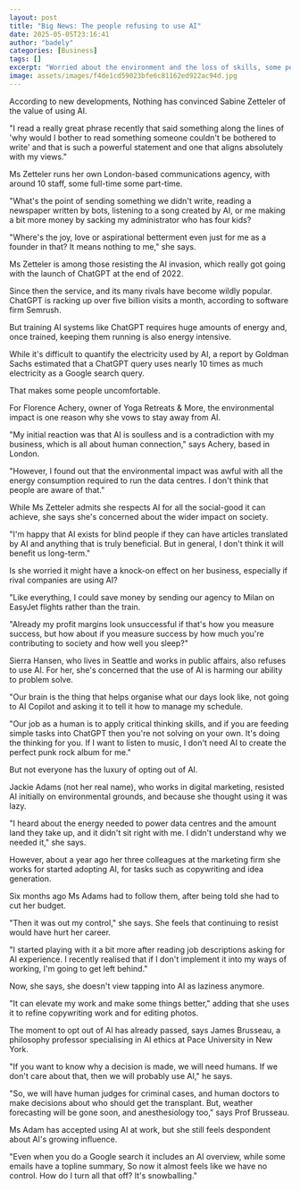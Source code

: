 ```yaml
---
layout: post
title: "Big News: The people refusing to use AI"
date: 2025-05-05T23:16:41
author: "badely"
categories: [Business]
tags: []
excerpt: "Worried about the environment and the loss of skills, some people are resisting the rise of AI."
image: assets/images/f4de1cd59023bfe6c81162ed922ac94d.jpg
---
```


According to new developments, Nothing has convinced Sabine Zetteler of the value of using AI.

"I read a really great phrase recently that said something along the lines of 'why would I bother to read something someone couldn't be bothered to write' and that is such a powerful statement and one that aligns absolutely with my views."

Ms Zetteler runs her own London-based communications agency, with around 10 staff, some full-time some part-time.

"What's the point of sending something we didn't write, reading a newspaper written by bots, listening to a song created by AI, or me making a bit more money by sacking my administrator who has four kids?

"Where's the joy, love or aspirational betterment even just for me as a founder in that? It means nothing to me," she says.

Ms Zetteler is among those resisting the AI invasion, which really got going with the launch of ChatGPT at the end of 2022.

Since then the service, and its many rivals have become wildly popular. ChatGPT is racking up over five billion visits a month, according to software firm Semrush.

But training AI systems like ChatGPT requires huge amounts of energy and, once trained, keeping them running is also energy intensive. 

While it's difficult to quantify the electricity used by AI, a report by Goldman Sachs estimated that a ChatGPT query uses nearly 10 times as much electricity as a Google search query.

That makes some people uncomfortable.

For Florence Achery, owner of Yoga Retreats & More, the environmental impact is one reason why she vows to stay away from AI.

"My initial reaction was that AI is soulless and is a contradiction with my business, which is all about human connection," says Achery, based in London.

"However, I found out that the environmental impact was awful with all the energy consumption required to run the data centres. I don't think that people are aware of that."

While Ms Zetteler admits she respects AI for all the social-good it can achieve, she says she's concerned about the wider impact on society.

"I'm happy that AI exists for blind people if they can have articles translated by AI and anything that is truly beneficial. But in general, I don't think it will benefit us long-term."

Is she worried it might have a knock-on effect on her business, especially if rival companies are using AI?

"Like everything, I could save money by sending our agency to Milan on EasyJet flights rather than the train.

"Already my profit margins look unsuccessful if that's how you measure success, but how about if you measure success by how much you're contributing to society and how well you sleep?"

Sierra Hansen, who lives in Seattle and works in public affairs, also refuses to use AI. For her, she's concerned that the use of AI is harming our ability to problem solve.

"Our brain is the thing that helps organise what our days look like, not going to AI Copilot and asking it to tell it how to manage my schedule.

"Our job as a human is to apply critical thinking skills, and if you are feeding simple tasks into ChatGPT then you're not solving on your own. It's doing the thinking for you. If I want to listen to music, I don't need AI to create the perfect punk rock album for me."

But not everyone has the luxury of opting out of AI.

Jackie Adams (not her real name), who works in digital marketing, resisted AI initially on environmental grounds, and because she thought using it was lazy.

"I heard about the energy needed to power data centres and the amount land they take up, and it didn't sit right with me. I didn't understand why we needed it," she says.

However, about a year ago her three colleagues at the marketing firm she works for started adopting AI, for tasks such as copywriting and idea generation.

Six months ago Ms Adams had to follow them, after being told she had to cut her budget.

"Then it was out my control," she says. She feels that continuing to resist would have hurt her career.

"I started playing with it a bit more after reading job descriptions asking for AI experience. I recently realised that if I don't implement it into my ways of working, I'm going to get left behind."

Now, she says, she doesn't view tapping into AI as laziness anymore.

"It can elevate my work and make some things better," adding that she uses it to refine copywriting work and for editing photos.

The moment to opt out of AI has already passed, says James Brusseau, a philosophy professor specialising in AI ethics at Pace University in New York.

"If you want to know why a decision is made, we will need humans. If we don't care about that, then we will probably use AI," he says.

"So, we will have human judges for criminal cases, and human doctors to make decisions about who should get the transplant. But, weather forecasting will be gone soon, and anesthesiology too," says Prof Brusseau.

Ms Adam has accepted using AI at work, but she still feels despondent about AI's growing influence.

"Even when you do a Google search it includes an AI overview, while some emails have a topline summary, So now it almost feels like we have no control. How do I turn all that off? It's snowballing."

